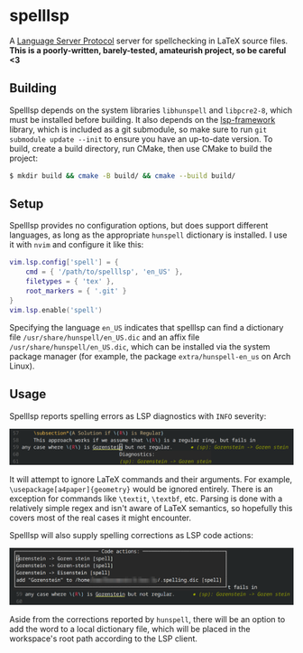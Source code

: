 # spelllsp

A [Language Server Protocol](https://microsoft.github.io/language-server-protocol/) server for spellchecking in LaTeX source files. **This is a poorly-written, barely-tested, amateurish project, so be careful <3**

## Building

Spelllsp depends on the system libraries `libhunspell` and `libpcre2-8`, which must be installed before building. It also depends on the [lsp-framework](https://github.com/leon-bckl/lsp-framework) library, which is included as a git submodule, so make sure to run `git submodule update --init` to ensure you have an up-to-date version. To build, create a build directory, run CMake, then use CMake to build the project:

```bash
$ mkdir build && cmake -B build/ && cmake --build build/
```

## Setup

Spelllsp provides no configuration options, but does support different languages, as long as the appropriate `hunspell` dictionary is installed. I use it with `nvim` and configure it like this:

```lua
vim.lsp.config['spell'] = {
    cmd = { '/path/to/spelllsp', 'en_US' },
    filetypes = { 'tex' },
    root_markers = { '.git' }
}
vim.lsp.enable('spell')
```

Specifying the language `en_US` indicates that spelllsp can find a dictionary file `/usr/share/hunspell/en_US.dic` and an affix file `/usr/share/hunspell/en_US.dic`, which can be installed via the system package manager (for example, the package `extra/hunspell-en_us` on Arch Linux). 

## Usage

Spelllsp reports spelling errors as LSP diagnostics with `INFO` severity:

![screenshot of spelling error diagnostic](./demo1.png)

It will attempt to ignore LaTeX commands and their arguments. For example, `\usepackage[a4paper]{geometry}` would be ignored entirely. There is an exception for commands like `\textit`, `\textbf`, etc. Parsing is done with a relatively simple regex and isn't aware of LaTeX semantics, so hopefully this covers most of the real cases it might encounter. 

Spelllsp will also supply spelling corrections as LSP code actions: 

![screenshot of spelling suggestion code actions](./demo2.png)

Aside from the corrections reported by `hunspell`, there will be an option to add the word to a local dictionary file, which will be placed in the workspace's root path according to the LSP client. 

